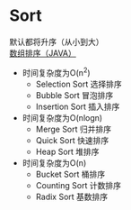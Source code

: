 # Sort
默认都将升序（从小到大）<br/>
[数组排序（JAVA）](https://blog.csdn.net/cedarjo/article/details/88649094)

+ 时间复杂度为O(n<sup>2</sup>)
  + Selection Sort 选择排序
  + Bubble Sort 冒泡排序
  + Insertion Sort 插入排序
+ 时间复杂度为O(nlogn)
  + Merge Sort 归并排序
  + Quick Sort 快速排序
  + Heap Sort 堆排序
+ 时间复杂度为O(n)
  + Bucket Sort 桶排序
  + Counting Sort 计数排序
  + Radix Sort 基数排序
